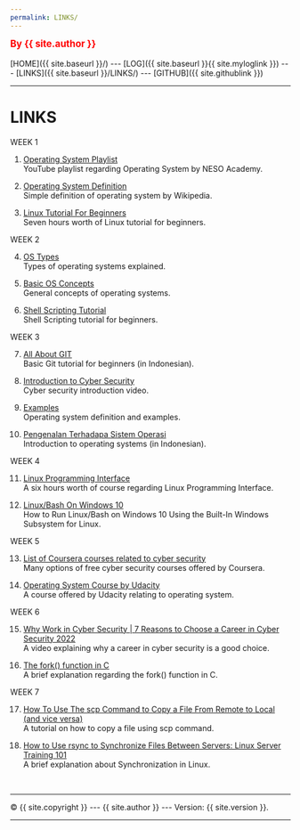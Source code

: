 ```yaml
---
permalink: LINKS/
---
```

<span style="color:red; font-weight:bold; font-size:larger;">By {{ site.author }}</span>
<br><br>
[HOME]({{ site.baseurl }}/) ---
[LOG]({{ site.baseurl }}{{ site.myloglink }}) ---
[LINKS]({{ site.baseurl }}/LINKS/) ---
[GITHUB]({{ site.githublink }})
<br>
<hr>

# LINKS

WEEK 1

1. [Operating System Playlist](https://www.youtube.com/playlist?list=PLBlnK6fEyqRiVhbXDGLXDk_OQAeuVcp2O)<br>
YouTube playlist regarding Operating System by NESO Academy.

2. [Operating System Definition](https://simple.wikipedia.org/wiki/Operating_system)<br>
Simple definition of operating system by Wikipedia.

3. [Linux Tutorial For Beginners](https://youtu.be/wBp0Rb-ZJak)<br>
Seven hours worth of Linux tutorial for beginners.

WEEK 2

4. [OS Types](https://edu.gcfglobal.org/en/computerbasics/understanding-operating-systems/1/)<br>
Types of operating systems explained.

5. [Basic OS Concepts](https://youtu.be/9GDX-IyZ_C8)<br>
General concepts of operating systems.

6. [Shell Scripting Tutorial](https://youtu.be/GtovwKDemnI)<br>
Shell Scripting tutorial for beginners.

WEEK 3

7. [All About GIT](https://youtu.be/fQbTeNX1mvM)<br>
Basic Git tutorial for beginners (in Indonesian).

8. [Introduction to Cyber Security](https://youtu.be/U_P23SqJaDc)<br>
Cyber security introduction video.

9. [Examples](https://www.lifewire.com/operating-systems-2625912)<br>
Operating system definition and examples.

10. [Pengenalan Terhadapa Sistem Operasi](https://youtu.be/yxtvwVUuIqk)<br>
Introduction to operating systems (in Indonesian).

WEEK 4

11. [Linux Programming Interface](https://youtu.be/6OSeJFo6GOc)<br>
A six hours worth of course regarding Linux Programming Interface.

12. [Linux/Bash On Windows 10](https://youtu.be/xzgwDbe7foQ)<br>
How to Run Linux/Bash on Windows 10 Using the Built-In Windows Subsystem for Linux.

WEEK 5

13. [List of Coursera courses related to cyber security](https://www.coursera.org/courses?query=cybersecurity)<br>
Many options of free cyber security courses offered by Coursera.

14. [Operating System Course by Udacity](https://www.udacity.com/course/introduction-to-operating-systems--ud923)<br>
A course offered by Udacity relating to operating system.

WEEK 6

15. [Why Work in Cyber Security | 7 Reasons to Choose a Career in Cyber Security 2022](https://youtu.be/lIJj9NHpxHY)<br>
A video explaining why a career in cyber security is a good choice.

16. [The fork() function in C](https://youtu.be/cex9XrZCU14)<br>
A brief explanation regarding the fork() function in C.


WEEK 7

17. [How To Use The scp Command to Copy a File From Remote to Local (and vice versa)](https://youtu.be/q2OHvlr081s)<br>
A tutorial on how to copy a file using scp command.

18. [How to Use rsync to Synchronize Files Between Servers: Linux Server Training 101](https://youtu.be/s4US4tRv70I)<br>
A brief explanation about Synchronization in Linux.

<br>
<hr>
&copy; {{ site.copyright }} --- {{ site.author }} --- Version: {{ site.version }}.
<hr>
<br>
